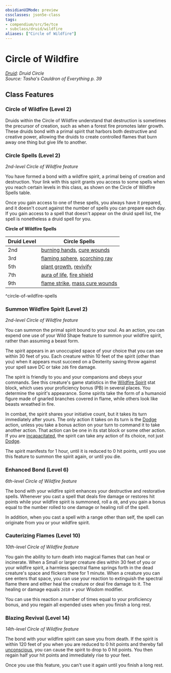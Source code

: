 ```yaml
---
obsidianUIMode: preview
cssclasses: json5e-class
tags:
- compendium/src/5e/tce
- subclass/druid/wildfire
aliases: ["Circle of Wildfire"]
---
```

# Circle of Wildfire
*[Druid](druid.md): Druid Circle*  
*Source: Tasha's Cauldron of Everything p. 39*  


## Class Features

### Circle of Wildfire (Level 2)

Druids within the Circle of Wildfire understand that destruction is sometimes the precursor of creation, such as when a forest fire promotes later growth. These druids bond with a primal spirit that harbors both destructive and creative power, allowing the druids to create controlled flames that burn away one thing but give life to another.

### Circle Spells (Level 2)

*2nd-level Circle of Wildfire feature*

You have formed a bond with a wildfire spirit, a primal being of creation and destruction. Your link with this spirit grants you access to some spells when you reach certain levels in this class, as shown on the Circle of Wildfire Spells table.

Once you gain access to one of these spells, you always have it prepared, and it doesn't count against the number of spells you can prepare each day. If you gain access to a spell that doesn't appear on the druid spell list, the spell is nonetheless a druid spell for you.

**Circle of Wildfire Spells**

| Druid Level | Circle Spells |
|-------------|---------------|
| 2nd | [burning hands](5E2014官方资源/spells/burning-hands.md), [cure wounds](5E2014官方资源/spells/cure-wounds.md) |
| 3rd | [flaming sphere](5E2014官方资源/spells/flaming-sphere.md), [scorching ray](5E2014官方资源/spells/scorching-ray.md) |
| 5th | [plant growth](5E2014官方资源/spells/plant-growth.md), [revivify](5E2014官方资源/spells/revivify.md) |
| 7th | [aura of life](5E2014官方资源/spells/aura-of-life.md), [fire shield](5E2014官方资源/spells/fire-shield.md) |
| 9th | [flame strike](5E2014官方资源/spells/flame-strike.md), [mass cure wounds](5E2014官方资源/spells/mass-cure-wounds.md) |
^circle-of-wildfire-spells

### Summon Wildfire Spirit (Level 2)

*2nd-level Circle of Wildfire feature*

You can summon the primal spirit bound to your soul. As an action, you can expend one use of your Wild Shape feature to summon your wildfire spirit, rather than assuming a beast form.

The spirit appears in an unoccupied space of your choice that you can see within 30 feet of you. Each creature within 10 feet of the spirit (other than you) when it appears must succeed on a Dexterity saving throw against your spell save DC or take `2d6` fire damage.

The spirit is friendly to you and your companions and obeys your commands. See this creature's game statistics in the [Wildfire Spirit](5E2014官方资源/bestiary/elemental/wildfire-spirit-tce.md) stat block, which uses your proficiency bonus (PB) in several places. You determine the spirit's appearance. Some spirits take the form of a humanoid figure made of gnarled branches covered in flame, while others look like beasts wreathed in fire.

In combat, the spirit shares your initiative count, but it takes its turn immediately after yours. The only action it takes on its turn is the [Dodge](5E2014官方资源/规则/actions.md#Dodge) action, unless you take a bonus action on your turn to command it to take another action. That action can be one in its stat block or some other action. If you are [incapacitated](5E2014官方资源/规则/conditions.md#incapacitated), the spirit can take any action of its choice, not just [Dodge](5E2014官方资源/规则/actions.md#Dodge).

The spirit manifests for 1 hour, until it is reduced to 0 hit points, until you use this feature to summon the spirit again, or until you die.

### Enhanced Bond (Level 6)

*6th-level Circle of Wildfire feature*

The bond with your wildfire spirit enhances your destructive and restorative spells. Whenever you cast a spell that deals fire damage or restores hit points while your wildfire spirit is summoned, roll a `d8`, and you gain a bonus equal to the number rolled to one damage or healing roll of the spell.

In addition, when you cast a spell with a range other than self, the spell can originate from you or your wildfire spirit.

### Cauterizing Flames (Level 10)

*10th-level Circle of Wildfire feature*

You gain the ability to turn death into magical flames that can heal or incinerate. When a Small or larger creature dies within 30 feet of you or your wildfire spirit, a harmless spectral flame springs forth in the dead creature's space and flickers there for 1 minute. When a creature you can see enters that space, you can use your reaction to extinguish the spectral flame there and either heal the creature or deal fire damage to it. The healing or damage equals `2d10` + your Wisdom modifier.

You can use this reaction a number of times equal to your proficiency bonus, and you regain all expended uses when you finish a long rest.

### Blazing Revival (Level 14)

*14th-level Circle of Wildfire feature*

The bond with your wildfire spirit can save you from death. If the spirit is within 120 feet of you when you are reduced to 0 hit points and thereby fall [unconscious](5E2014官方资源/规则/conditions.md#unconscious), you can cause the spirit to drop to 0 hit points. You then regain half your hit points and immediately rise to your feet.

Once you use this feature, you can't use it again until you finish a long rest.